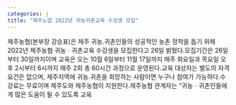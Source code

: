 ```yaml
---
categories: j
title: "제주노엽 2022년 귀농귀촌교육 수강생 모집"
---
```

제주농협(본부장 강승표)은 제주 귀농․귀촌인들의 성공적인 농촌 정착을 돕기 위해 2022년 제주농협 귀농ㆍ귀촌교육 수강생을 모집한다고 26일 밝혔다.모집기간은 26일부터 30일까지이며 교육은 오는 10월 6일부터 11월 17일까지 매주 화요일과 목요일 오후 2시부터 6시까지 매주 2회 총 60시간 과정으로 운영된다.교육 대상자는 별도의 자격요건은 없으며, 제주지역에 귀농․귀촌을 희망하는 사람이면 누구나 참여가 가능하다.수강료는 무료이며 제주도와 제주농협이 지원한다.제주농협 관계자는 “귀농ㆍ귀촌인들에게 많은 도움이 될 수 있도록 교육